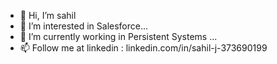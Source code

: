 - 👋 Hi, I’m sahil
- 👀 I’m interested in Salesforce...
- 🌱 I’m currently working in Persistent Systems ...
- 📫 Follow me at linkedin : 
   linkedin.com/in/sahil-j-373690199 

<!---
sahil455/sahil455 is a ✨ special ✨ repository because its `README.md` (this file) appears on your GitHub profile.
You can click the Preview link to take a look at your changes.
--->
